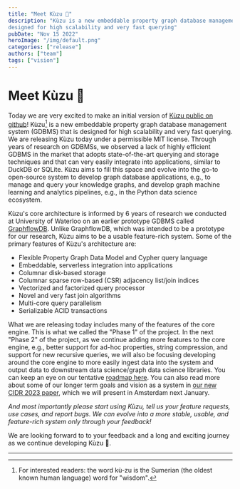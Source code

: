 ```yaml
---
title: "Meet Kùzu 🤗"
description: "Kùzu is a new embeddable property graph database management system (GDBMS) that is 
designed for high scalability and very fast querying"
pubDate: "Nov 15 2022"
heroImage: "/img/default.png"
categories: ["release"]
authors: ["team"]
tags: ["vision"]
---
```


# Meet Kùzu 🤗

Today we are very excited to make an initial version of [Kùzu public on github](https://github.com/kuzudb/kuzu)! 
Kùzu[^1] is a new embeddable property graph database management system (GDBMS) that is 
designed for high scalability and very fast querying. We are releasing 
Kùzu today under a permissible MIT license. Through years of research on GDBMSs, we observed a lack of
highly efficient GDBMS in the market that adopts state-of-the-art 
querying and storage techniques and that can very easily integrate into applications, 
similar to DuckDB or SQLite. Kùzu aims to fill this space and evolve into the 
go-to open-source system to develop
graph database applications, e.g., to manage and query your knowledge graphs, 
and develop graph machine learning and analytics pipelines, 
e.g., in the Python data science ecosystem. 

Kùzu's core architecture is informed by 6 years of research we conducted 
at University of Waterloo on an earlier prototype GDBMS called [GraphflowDB](http://graphflow.io/). 
Unlike GraphflowDB, which was intended to be a prototype for our research, Kùzu aims to be
a usable feature-rich system. Some of the primary features of Kùzu's architecture are:

- Flexible Property Graph Data Model and Cypher query language
- Embeddable, serverless integration into applications
- Columnar disk-based storage
- Columnar sparse row-based (CSR) adjacency list/join indices
- Vectorized and factorized query processor
- Novel and very fast join algorithms
- Multi-core query parallelism
- Serializable ACID transactions

What we are releasing today includes many of the features of the core engine. This is what we
called the "Phase 1" of the project. In the next "Phase 2" of the project, as we continue adding 
more features to the core engine, e.g., better support for ad-hoc properties, string compression,
and support for new recursive queries, we will also be focusing developing around the core engine
to more easily ingest data into the system and output data to downstream data science/graph data science
libraries. You can keep an eye on our tentative [roadmap here](https://github.com/kuzudb/kuzu/issues/981). 
You can also read more about some of our longer term goals and vision as a system
in [our new CIDR 2023 paper](https://cs.uwaterloo.ca/~ssalihog/papers/kuzu-tr.pdf), 
which we will present in Amsterdam next January. 

*And most importantly please start using Kùzu, tell us your feature requests, use cases, and report bugs. We can evolve into a
more stable, usable, and feature-rich system only through your feedback!* 

We are looking forward to to your feedback and a long and exciting journey as we continue developing Kùzu 🤗. 

---

[^1]: For interested readers: the word kù-zu is the Sumerian (the oldest known human language) word for "wisdom".

